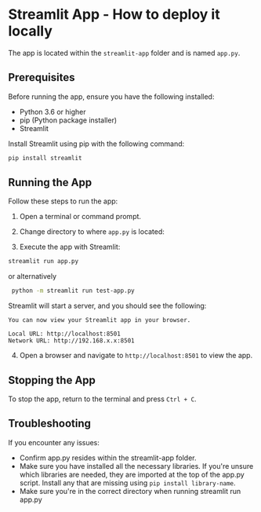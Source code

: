 
# Streamlit App - How to deploy it locally

The app is located within the `streamlit-app` folder and is named `app.py`.

## Prerequisites

Before running the app, ensure you have the following installed:

- Python 3.6 or higher
- pip (Python package installer)
- Streamlit


Install Streamlit using pip with the following command:

```bash
pip install streamlit
```

## Running the App

Follow these steps to run the app:

1. Open a terminal or command prompt.
2. Change directory to where `app.py` is located:



3. Execute the app with Streamlit:

```bash
streamlit run app.py
```

or alternatively

```bash
 python -m streamlit run test-app.py
 ```

Streamlit will start a server, and you should see the following:

```
You can now view your Streamlit app in your browser.

Local URL: http://localhost:8501
Network URL: http://192.168.x.x:8501
```

4. Open a browser and navigate to `http://localhost:8501` to view the app.

## Stopping the App

To stop the app, return to the terminal and press `Ctrl + C`.

## Troubleshooting
If you encounter any issues:

- Confirm app.py resides within the streamlit-app folder.
- Make sure you have installed all the necessary libraries. If you're unsure which libraries are needed, they are imported at the top of the app.py script. Install any that are missing using ```pip install library-name```.
- Make sure you're in the correct directory when running streamlit run app.py 